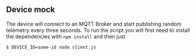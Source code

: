 ## Device mock

The device will connect to an MQTT Broker and start publishing random telemetry every
three seconds. To run the script you will first need to install the dependencies with
`npm install` and then just

```bash
$ DEVICE_ID=some-id node client.js
```
